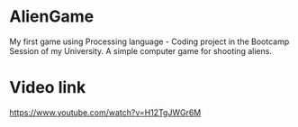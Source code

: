 # AlienGame
My first game using Processing language - Coding project in the Bootcamp Session of my University.
A simple computer game for shooting aliens.

# Video link
https://www.youtube.com/watch?v=H12TgJWGr6M
